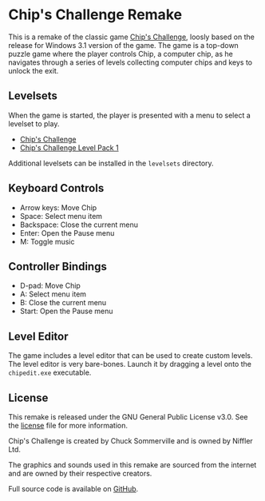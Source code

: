 Chip's Challenge Remake
=======================

This is a remake of the classic game [Chip's Challenge](https://en.wikipedia.org/wiki/Chip%27s_Challenge), loosly based on the release for Windows 3.1 version of the game. The game is a top-down puzzle game where the player controls Chip, a computer chip, as he navigates through a series of levels collecting computer chips and keys to unlock the exit.

Levelsets
---------

When the game is started, the player is presented with a menu to select a levelset to play.

* [Chip's Challenge](https://wiki.bitbusters.club/Chip%27s_Challenge)
* [Chip's Challenge Level Pack 1](https://wiki.bitbusters.club/Chip%27s_Challenge_Level_Pack_1)

Additional levelsets can be installed in the `levelsets` directory.

Keyboard Controls
-----------------

* Arrow keys: Move Chip
* Space: Select menu item
* Backspace: Close the current menu
* Enter: Open the Pause menu
* M: Toggle music

Controller Bindings
-------------------

* D-pad: Move Chip
* A: Select menu item
* B: Close the current menu
* Start: Open the Pause menu

Level Editor
------------

The game includes a level editor that can be used to create custom levels. The level editor is very bare-bones. Launch it by dragging a level onto the `chipedit.exe` executable.

License
-------

This remake is released under the GNU General Public License v3.0. See the [license](license.md) file for more information.

Chip's Challenge is created by Chuck Sommerville and is owned by Niffler Ltd.

The graphics and sounds used in this remake are sourced from the internet and are owned by their respective creators.

Full source code is available on [GitHub](https://github.com/CasualX/chipgame).
